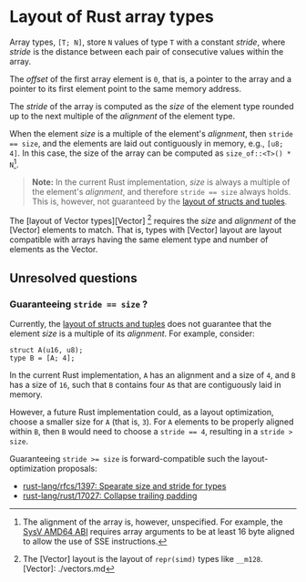 # Layout of Rust array types

Array types, `[T; N]`, store `N` values of type `T` with a constant
_stride_, where _stride_ is the distance between each pair of consecutive values
within the array.

The _offset_ of the first array element is `0`, that is, a pointer to the array
and a pointer to its first element point to the same memory address.

The _stride_ of the array is computed as the _size_ of the element type rounded up
to the next multiple of the _alignment_ of the element type.

When the element _size_ is a multiple of the element's _alignment_, then `stride
== size`, and the elements are laid out contiguously in memory, e.g., `[u8; 4]`.
In this case, the size of the array can be computed as `size_of::<T>() * N`[^1].

> **Note:** In the current Rust implementation, _size_ is always a multiple of
> the element's _alignment_, and therefore `stride == size` always holds. This
> is, however, not guaranteed by the [layout of structs and tuples].

[^1]: The alignment of the array is, however, unspecified. For example, the
[SysV AMD64 ABI] requires array arguments to be at least 16 byte aligned to
allow the use of SSE instructions.

[layout of structs and tuples]: ./structs-and-tuples.md
[SysV AMD64 ABI]: https://software.intel.com/sites/default/files/article/402129/mpx-linux64-abi.pdf

The [layout of Vector types][Vector] [^2] requires the _size_ and _alignment_ of the [Vector]
elements to match. That is, types with [Vector] layout are layout compatible with
arrays having the same element type and number of elements as the Vector.

[^2]: The [Vector] layout is the layout of `repr(simd)` types like `__m128`.
[Vector]: ./vectors.md

## Unresolved questions

### Guaranteeing `stride == size` ?

Currently, the [layout of structs and tuples] does not guarantee that the
element _size_ is a multiple of its _alignment_. For example, consider:

```rust,ignore
struct A(u16, u8);
type B = [A; 4];
```

In the current Rust implementation, `A` has an alignment and a size of `4`, and
`B` has a size of `16`, such that `B` contains four `A`s that are contiguously
laid in memory. 

However, a future Rust implementation could, as a layout optimization, choose a
smaller size for `A` (that is, `3`). For `A` elements to be properly aligned
within `B`, then `B` would need to choose a `stride == 4`, resulting in a
`stride > size`.

Guaranteeing `stride >= size` is forward-compatible such the layout-optimization
proposals:
  
  * [rust-lang/rfcs/1397: Spearate size and stride for types](https://github.com/rust-lang/rfcs/issues/1397)
  * [rust-lang/rust/17027: Collapse trailing padding](https://github.com/rust-lang/rust/issues/17027)
